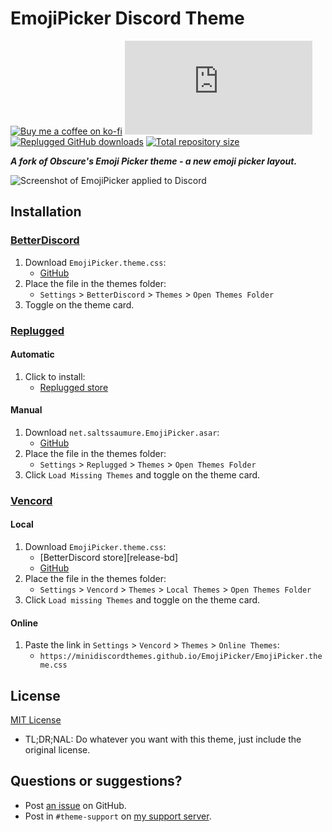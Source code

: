 [screenshot]:       https://i.imgur.com/JtQ7BJT.png

[css-color]:        https://developer.mozilla.org/en-US/docs/Web/CSS/color_value
[discord]:          https://discord.gg/uy8nKQVatp

[BetterDiscord]:    https://betterdiscord.app/
[Replugged]:        https://replugged.dev/
[Vencord]:          https://github.com/Vendicated/Vencord

[shield-donate]:    https://img.shields.io/badge/Donate-ko--fi-orange?style=flat-square&logo=kofi&logoColor=orange
[ko-fi]:            https://ko-fi.com/saltssaumure "Buy me a coffee!"

[shield-bd-dl]:     https://img.shields.io/github/downloads/MiniDiscordThemes/EmojiPicker/EmojiPicker.theme.css?color=purple&label=Downloads&style=flat-square
[shield-asar-dl]:   https://img.shields.io/github/downloads/MiniDiscordThemes/EmojiPicker/net.saltssaumure.EmojiPicker.asar?color=purple&label=Downloads&style=flat-square
[shield-repo-size]: https://img.shields.io/github/repo-size/MiniDiscordThemes/EmojiPicker?label=Repository&style=flat-square "Total size"

[github]:           https://github.com/MiniDiscordThemes/EmojiPicker
[issues]:           https://github.com/MiniDiscordThemes/EmojiPicker/issues
[license]:          https://github.com/MiniDiscordThemes/EmojiPicker/blob/main/LICENSE
[.theme.css]:       https://github.com/MiniDiscordThemes/EmojiPicker/blob/main/EmojiPicker.theme.css

[release-rp]:       https://replugged.dev/store/net.saltssaumure.EmojiPicker "Replugged store page"
[release-bd-gh]:    https://github.com/MiniDiscordThemes/EmojiPicker/releases/latest/download/EmojiPicker.theme.css "Get latest release"
[release-rp-gh]:    https://github.com/MiniDiscordThemes/EmojiPicker/releases/latest/download/net.saltssaumure.EmojiPicker.asar "Get latest release"

# EmojiPicker Discord Theme
[![Buy me a coffee on ko-fi][shield-donate]][ko-fi]
[![BetterDiscord GitHub downloads][shield-bd-dl]][release-bd-gh]
[![Replugged GitHub downloads][shield-asar-dl]][release-rp-gh]
[![Total repository size][shield-repo-size]][github]

***A fork of Obscure's Emoji Picker theme - a new emoji picker layout.***

![Screenshot of EmojiPicker applied to Discord][screenshot]

## Installation

### [BetterDiscord][BetterDiscord]
1. Download `EmojiPicker.theme.css`:
    - [GitHub][release-bd-gh]
2. Place the file in the themes folder:
    - `Settings` > `BetterDiscord` > `Themes` > `Open Themes Folder`
3. Toggle on the theme card.

### [Replugged][Replugged]
#### Automatic
1. Click to install:
    - [Replugged store][release-rp]
#### Manual
1. Download `net.saltssaumure.EmojiPicker.asar`:
    - [GitHub][release-rp-gh]
2. Place the file in the themes folder:
    - `Settings` > `Replugged` > `Themes` > `Open Themes Folder`
3. Click `Load Missing Themes` and toggle on the theme card.

### [Vencord][Vencord]
#### Local
1. Download `EmojiPicker.theme.css`:
    - [BetterDiscord store][release-bd]
    - [GitHub][release-bd-gh]
2. Place the file in the themes folder:
    - `Settings` > `Vencord` > `Themes` > `Local Themes` > `Open Themes Folder`
3. Click `Load missing Themes` and toggle on the theme card.
#### Online
1. Paste the link in `Settings` > `Vencord` > `Themes` > `Online Themes`:
    - `https://minidiscordthemes.github.io/EmojiPicker/EmojiPicker.theme.css`

## License
[MIT License][license]
- <span title="Too long; didn't read; not a lawyer">TL;DR;NAL</span>: Do whatever you want with this theme, just include the original license.

## Questions or suggestions?
- Post [an issue][issues] on GitHub.
- Post in `#theme-support` on [my support server][discord].